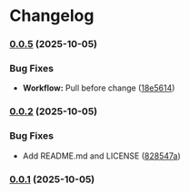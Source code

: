 # Changelog

### [0.0.5](https://github.com/T2PeNBiX99wcoxKv3A4g/BepinEx-Utils.Generator/compare/v0.0.4...v0.0.5) (2025-10-05)

### Bug Fixes

* **Workflow:** Pull before change ([18e5614](https://github.com/T2PeNBiX99wcoxKv3A4g/BepinEx-Utils.Generator/commit/18e5614b8b28455f032f70d61de8f427158d0951))

### [0.0.2](https://github.com/T2PeNBiX99wcoxKv3A4g/BepinEx-Utils.Generator/compare/v0.0.1...v0.0.2) (2025-10-05)

### Bug Fixes

* Add README.md and LICENSE ([828547a](https://github.com/T2PeNBiX99wcoxKv3A4g/BepinEx-Utils.Generator/commit/828547a17b0fda29458cbb19917fe536db34a2be))

### [0.0.1](https://github.com/T2PeNBiX99wcoxKv3A4g/BepinEx-Utils.Generator/compare/v0.0.0...v0.0.1) (2025-10-05)